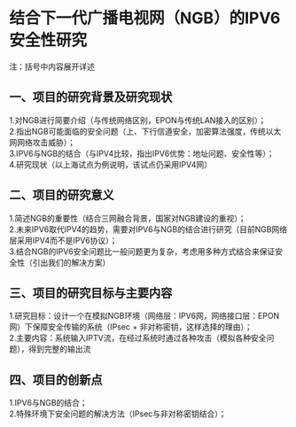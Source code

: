 # 结合下一代广播电视网（NGB）的IPV6安全性研究
注：括号中内容展开详述
## 一、项目的研究背景及研究现状
1.对NGB进行简要介绍（与传统网络区别，EPON与传统LAN接入的区别）；  
2.指出NGB可能面临的安全问题（上、下行信道安全，加密算法强度，传统以太网网络攻击威胁）；  
3.IPV6与NGB的结合（与IPV4比较，指出IPV6优势：地址问题、安全性等）；  
4.研究现状（以上海试点为例说明，该试点仍采用IPV4网）  

## 二、项目的研究意义
1.简述NGB的重要性（结合三网融合背景，国家对NGB建设的重视）；  
2.未来IPV6取代IPV4的趋势，需要对IPV6与NGB的结合进行研究（目前NGB网络层采用IPV4而不是IPV6协议）；  
3.结合NGB的IPV6安全问题比一般问题更为复杂，考虑用多种方式结合来保证安全性（引出我们的解决方案）  

## 三、项目的研究目标与主要内容
1.研究目标：设计一个在模拟NGB环境（网络层：IPV6网，网络接口层：EPON网）下保障安全传输的系统（IPsec + 非对称密钥，这样选择的理由）；  
2.主要内容：系统输入IPTV流，在经过系统时通过各种攻击（模拟各种安全问题），得到完整的输出流  

## 四、项目的创新点
1.IPV6与NGB的结合；  
2.特殊环境下安全问题的解决方法（IPsec与非对称密钥结合）；  

